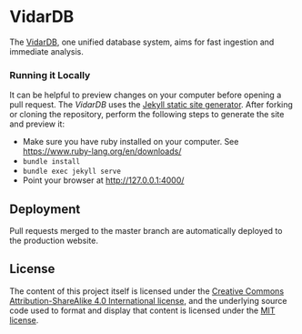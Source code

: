 # VidarDB

The [VidarDB](https://www.vidardb.com), one unified database system, aims for fast ingestion and immediate analysis. 

### Running it Locally

It can be helpful to preview changes on your computer before opening a pull request. The *VidarDB* uses the [Jekyll static site generator](http://jekyllrb.com/). After forking or cloning the repository, perform the following steps to generate the site and preview it:

- Make sure you have ruby installed on your computer. See https://www.ruby-lang.org/en/downloads/
- `bundle install`
- `bundle exec jekyll serve`
- Point your browser at http://127.0.0.1:4000/

## Deployment

Pull requests merged to the master branch are automatically deployed to the production website.

## License

The content of this project itself is licensed under the [Creative Commons Attribution-ShareAlike 4.0 International license](https://creativecommons.org/licenses/by-sa/4.0/), and the underlying source code used to format and display that content is licensed under the [MIT license](LICENSE.txt).
